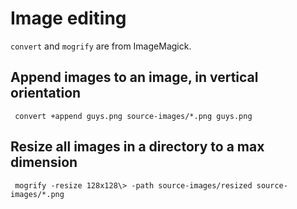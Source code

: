 # Image editing

`convert` and `mogrify` are from ImageMagick.

## Append images to an image, in vertical orientation

     convert +append guys.png source-images/*.png guys.png
 
## Resize all images in a directory to a max dimension

     mogrify -resize 128x128\> -path source-images/resized source-images/*.png
     
